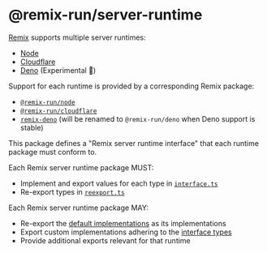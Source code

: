 # @remix-run/server-runtime

[Remix](https://remix.run) supports multiple server runtimes:

- [Node](https://nodejs.org/en/)
- [Cloudflare](https://developers.cloudflare.com/workers/learning/how-workers-works/)
- [Deno](https://deno.land/) (Experimental 🧪)

Support for each runtime is provided by a corresponding Remix package:

- [`@remix-run/node`](https://github.com/remix-run/remix/tree/main/packages/remix-node)
- [`@remix-run/cloudflare`](https://github.com/remix-run/remix/tree/main/packages/remix-cloudflare)
- [`remix-deno`](https://github.com/remix-run/remix/tree/main/templates/deno-ts/remix-deno) (will be renamed to `@remix-run/deno` when Deno support is stable)

This package defines a "Remix server runtime interface" that each runtime package must conform to.

Each Remix server runtime package MUST:

- Implement and export values for each type in [`interface.ts`](./interface.ts)
- Re-export types in [`reexport.ts`](./reexport.ts)

Each Remix server runtime package MAY:

- Re-export the [default implementations](./index.ts) as its implementations
- Export custom implementations adhering to the [interface types](./interface.ts)
- Provide additional exports relevant for that runtime
